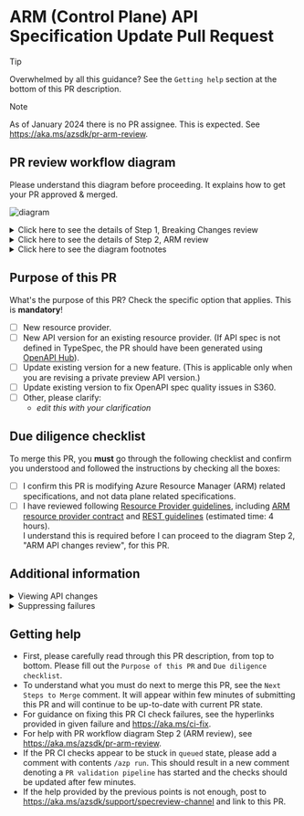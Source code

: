 # ARM (Control Plane) API Specification Update Pull Request 

> [!TIP]
> Overwhelmed by all this guidance? See the `Getting help` section at the bottom of this PR description.

> [!NOTE]
> As of January 2024 there is no PR assignee. This is expected. See https://aka.ms/azsdk/pr-arm-review.

## PR review workflow diagram

Please understand this diagram before proceeding. It explains how to get your PR approved & merged.

![diagram](https://github.com/Azure/azure-rest-api-specs/assets/20296335/9e51cff7-28f7-4ae7-99a3-0f4a116c759f)

<details>
<summary>Click here to see the details of Step 1, Breaking Changes review</summary>

If you are in purview of Step 1 of the diagram, follow the [Breaking Changes review process].  
**IMPORTANT!** This applies even if you believe your PR was mislabeled, for any reason, including tool failure.
</details>

<details> 
<summary>Click here to see the details of Step 2, ARM review</summary>

See https://aka.ms/azsdk/pr-arm-review.
</details>

<details>
<summary> Click here to see the diagram footnotes</summary>

### Diagram footnotes

[1] See [ARM review queue] (for **PR merge** queues, see [2]).  
[2] [public repo merge queue], [private repo merge queue] (for **ARM review** queue, [1])  
The ARM reviewer on-call engineer visits the merge queue twice a day, so the approximate ETA for merges is 12 - 24 hours.

</details>

## Purpose of this PR

What's the purpose of this PR? Check the specific option that applies. This is **mandatory**!

  - [ ] New resource provider.
  - [ ] New API version for an existing resource provider. (If API spec is not defined in TypeSpec, the PR should have been generated using [OpenAPI Hub](https://aka.ms/openapihub)).
  - [ ] Update existing version for a new feature. (This is applicable only when you are revising a private preview API version.)
  - [ ] Update existing version to fix OpenAPI spec quality issues in S360.
  - [ ] Other, please clarify:
    - _edit this with your clarification_

## Due diligence checklist

To merge this PR, you **must** go through the following checklist and confirm you understood 
and followed the instructions by checking all the boxes:

- [ ] I confirm this PR is modifying Azure Resource Manager (ARM) related specifications, and not data plane related specifications.
- [ ] I have reviewed following [Resource Provider guidelines](https://aka.ms/rpguidelines), including
  [ARM resource provider contract](https://github.com/Azure/azure-resource-manager-rpc) and
  [REST guidelines](https://github.com/microsoft/api-guidelines/blob/vNext/azure/Guidelines.md) (estimated time: 4 hours).  
  I understand this is required before I can proceed to the diagram Step 2, "ARM API changes review", for this PR.

## Additional information

<details>
<summary> Viewing API changes</summary>

For convenient view of the API changes made by this PR, refer to the URLs provided in the table 
in the `Generated ApiView` comment added to this PR. You can use ApiView to show API versions diff. 

</details>
<details>
<summary>Suppressing failures</summary>

If one or multiple validation error/warning suppression(s) is detected in your PR, please follow the 
[suppressions guide](https://aka.ms/azsdk/pr-suppressions) to get approval.

</details>

## Getting help

- First, please carefully read through this PR description, from top to bottom. Please fill out the `Purpose of this PR` and `Due diligence checklist`.
- To understand what you must do next to merge this PR, see the `Next Steps to Merge` comment. It will appear within few minutes of submitting this PR and will continue to be up-to-date with current PR state.
- For guidance on fixing this PR CI check failures, see the hyperlinks provided in given failure 
  and https://aka.ms/ci-fix.
- For help with PR workflow diagram Step 2 (ARM review), see https://aka.ms/azsdk/pr-arm-review.
- If the PR CI checks appear to be stuck in `queued` state, please add a comment with contents `/azp run`.
  This should result in a new comment denoting a `PR validation pipeline` has started and the checks should be updated after few minutes.
- If the help provided by the previous points is not enough, post to https://aka.ms/azsdk/support/specreview-channel and link to this PR.

[ARM review queue]: https://aka.ms/azsdk/pr-arm-review#about-the-arm-review-queue
[public repo merge queue]: https://github.com/Azure/azure-rest-api-specs/pulls?q=is%3Aopen+is%3Apr+label%3AMergeRequested+label%3Aresource-manager+draft%3Afalse+sort%3Acreated-asc
[private repo merge queue]: https://github.com/Azure/azure-rest-api-specs-pr/pulls?q=is%3Aopen+is%3Apr+label%3AMergeRequested+label%3Aresource-manager+-label%3AApproved-OkToMerge+draft%3Afalse+sort%3Acreated-asc
[Breaking Changes review process]: https://aka.ms/brch
